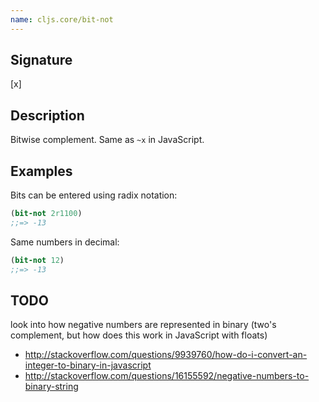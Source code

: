 ```yaml
---
name: cljs.core/bit-not
---
```


## Signature
[x]


## Description

Bitwise complement.  Same as `~x` in JavaScript.


## Examples

Bits can be entered using radix notation:

```clj
(bit-not 2r1100)
;;=> -13
```

Same numbers in decimal:

```clj
(bit-not 12)
;;=> -13
```


## TODO

look into how negative numbers are represented in binary (two's complement, but how does this work in JavaScript with floats)
- http://stackoverflow.com/questions/9939760/how-do-i-convert-an-integer-to-binary-in-javascript
- http://stackoverflow.com/questions/16155592/negative-numbers-to-binary-string